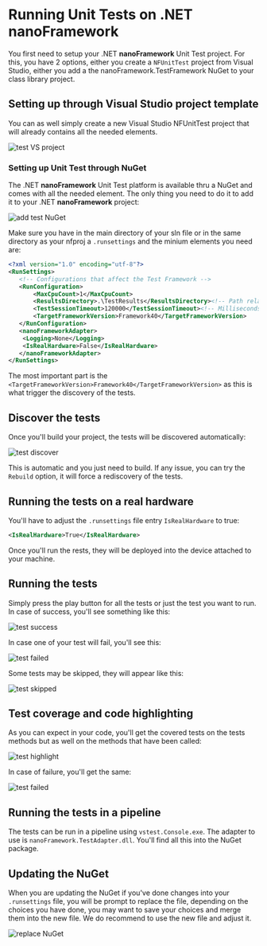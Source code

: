 # Running Unit Tests on .NET **nanoFramework**

You first need to setup your .NET **nanoFramework** Unit Test project. For this, you have 2 options, either you create a `NFUnitTest` project from Visual Studio, either you add a the nanoFramework.TestFramework NuGet to your class library project.

## Setting up through Visual Studio project template

You can as well simply create a new Visual Studio NFUnitTest project that will already contains all the needed elements.

![test VS project](../../images/test-project-template.png)

### Setting up Unit Test through NuGet

The .NET **nanoFramework** Unit Test platform is available thru a NuGet and comes with all the needed element. The only thing you need to do it to add it to your .NET **nanoFramework** project:

![add test NuGet](../../images/test-nuget-test-framework.jpg)

Make sure you have in the main directory of your sln file or in the same directory as your nfproj a `.runsettings` and the minium elements you need are:

```xml
<?xml version="1.0" encoding="utf-8"?>
<RunSettings>
   <!-- Configurations that affect the Test Framework -->
   <RunConfiguration>
       <MaxCpuCount>1</MaxCpuCount>
       <ResultsDirectory>.\TestResults</ResultsDirectory><!-- Path relative to solution directory -->
       <TestSessionTimeout>120000</TestSessionTimeout><!-- Milliseconds -->
       <TargetFrameworkVersion>Framework40</TargetFrameworkVersion>
   </RunConfiguration>
   <nanoFrameworkAdapter>
    <Logging>None</Logging>
    <IsRealHardware>False</IsRealHardware>
   </nanoFrameworkAdapter>
</RunSettings>
```

The most important part is the `<TargetFrameworkVersion>Framework40</TargetFrameworkVersion>` as this is what trigger the discovery of the tests.

## Discover the tests

Once you'll build your project, the tests will be discovered automatically:

![test discover](../../images/test-discovered.jpg)

This is automatic and you just need to build. If any issue, you can try the `Rebuild` option, it will force a rediscovery of the tests.

## Running the tests on a real hardware

You'll have to adjust the `.runsettings` file entry `IsRealHardware` to true:

```xml
<IsRealHardware>True</IsRealHardware>
```

Once you'll run the rests, they will be deployed into the device attached to your machine.

## Running the tests

Simply press the play button for all the tests or just the test you want to run. In case of success, you'll see something like this:

![test success](../../images/test-success.jpg)

In case one of your test will fail, you'll see this:

![test failed](../../images/test-failed.jpg)

Some tests may be skipped, they will appear like this:

![test skipped](../../images/test-skipped.jpg)

## Test coverage and code highlighting

As you can expect in your code, you'll get the covered tests on the tests methods but as well on the methods that have been called:

![test highlight](../../images/test-code-highlight.jpg)

In case of failure, you'll get the same:

![test failed](../../images/test-integration-vs-failed.jpg)

## Running the tests in a pipeline

The tests can be run in a pipeline using `vstest.Console.exe`. The adapter to use is `nanoFramework.TestAdapter.dll`. You'll find all this into the NuGet package.

## Updating the NuGet

When you are updating the NuGet if you've done changes into your `.runsettings` file, you will be prompt to replace the file, depending on the choices you have done, you may want to save your choices and merge them into the new file. We do recommend to use the new file and adjust it.

![replace NuGet](../../images/test-replace-runsettings.jpg)
